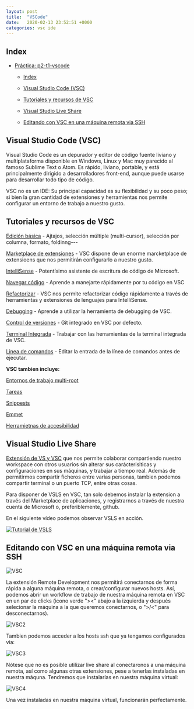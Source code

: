 ```yaml
---
layout: post
title:  "VSCode"
date:   2020-02-13 23:52:51 +0000
categories: vsc ide
---
```


## Index
- [Práctica: p2-t1-vscode](#pr%C3%A1ctica-p2-t1-vscode)
  - [Index](#index)
  
  - [Visual Studio Code (VSC)](#visual-studio-code-vsc)
  
  - [Tutoriales y recursos de VSC](#tutoriales-y-recursos-de-vsc)
  
  - [Visual Studio Live Share](#visual-studio-live-share)
  
  - [Editando con VSC en una máquina remota via SSH](#editando-con-vsc-en-una-m%C3%A1quina-remota-via-ssh)
  
    



## Visual Studio Code (VSC)

Visual Studio Code es un depurador y editor de código fuente liviano y multiplataforma disponible en Windows, Linux y Mac muy parecido al famoso Sublime Text o Atom. Es rápido, liviano, portable, y está principalmente dirigido a desarrolladores front-end, aunque puede usarse para desarrollar todo tipo de código.

VSC no es un IDE: Su principal capacidad es su flexibilidad y su poco peso; si bien la gran cantidad de extensiones y herramientas nos permite configurar un entorno de trabajo a nuestro gusto.



## Tutoriales y recursos de VSC

[Edición básica](https://code.visualstudio.com/docs/editor/codebasics) - Ajtajos, selección múltiple (multi-cursor), selección por columna, formato, foldinng---

[Marketplace de extensiones](https://code.visualstudio.com/docs/editor/extension-gallery) - VSC dispone de un enorme marcketplace de extensioens que nos permitirán configurarlo a nuestro gusto.

[IntelliSense](https://code.visualstudio.com/docs/editor/intellisense) - Potentísimo asistente de escritura de código de Microsoft.

[Navegar código](https://code.visualstudio.com/docs/editor/editingevolved) - Aprende a manejarte rápidamente por tu código en VSC

[Refactorizar](https://code.visualstudio.com/docs/editor/refactoring) - VSC nos permite refactorizar código rápidamente a través de herramientas y extensiones de lenguajes para IntelliSense.

[Debugging](https://code.visualstudio.com/docs/editor/debugging) - Aprende a utilizar la herramienta de debugging de VSC.

[Control de versiones](https://code.visualstudio.com/docs/editor/debugging) - Git integrado en VSC por defecto.

[Terminal Integrada](https://code.visualstudio.com/docs/editor/integrated-terminal) - Trabajar con las herramientas de la terminal integrada de VSC.

[Linea de comandos](https://code.visualstudio.com/docs/editor/command-line) - Editar la entrada de la línea de comandos antes de ejecutar.

**VSC tambien incluye:**

[Entornos de trabajo multi-root](https://code.visualstudio.com/docs/editor/multi-root-workspaces)

[Tareas](https://code.visualstudio.com/docs/editor/tasks)

[Snippests](https://code.visualstudio.com/docs/editor/userdefinedsnippets)

[Emmet](https://code.visualstudio.com/docs/editor/emmet)

[Herramietnas de accesibilidad](https://code.visualstudio.com/docs/editor/accessibility)



## Visual Studio Live Share

[Extensión de VS y VSC](https://code.visualstudio.com/blogs/2017/11/15/live-share) que nos permite colaborar compartiendo nuestro workspace con otros usuarios sin alterar sus carácterisiticas y configuraciones en sus máquinas, y trabajar a tiempo real. Además de permitirmos compartir ficheros entre varias personas, tambien podemos compartir terminal o un puerto TCP, entre otras cosas.

Para disponer de VSLS en VSC, tan solo debemos instalar la extension a través del Marketplace de aplicaciones, y registrarnos a través de nuestra cuenta de Microsoft o, preferiblemente, github.

En el siguiente vídeo podemos observar VSLS en acción.

[![Tutorial de VSLS](https://img.youtube.com/vi/fWXe1HQ1wVA/0.jpg)](https://www.youtube.com/watch?v=fWXe1HQ1wVA)



## Editando con VSC en una máquina remota via SSH

![VSC](https://i.imgur.com/e5wrT2q.png)

La extensión Remote Development nos permitirá conectarnos de forma rápida a alguna máquina remota, o crear/configurar nuevos hosts. Así, podemos abrir un workflow de trabajo de nuestra máquina remota en VSC en un par de clicks (icono verde "><" abajo a la izquierda y después selecionar la máquina a la que queremos conectarnos, o ">/<" para desconectarnos).



![VSC2](https://i.imgur.com/yC8URAk.png)

Tambien podemos acceder a los hosts ssh que ya tengamos configurados via:



![VSC3](https://i.imgur.com/hVtKfNq.png)

Nótese que no es posible utilizar live share al conectaronos a una máquina remota, así como algunas otras extensiones, pese a tenerlas instaladas en nuestra máquna. Tendremos que instalarlas en nuestra máquina virtual:



![VSC4](https://i.imgur.com/F0bCuM4.png)

Una vez instaladas en nuestra máquina virtual, funcionarán perfectamente.